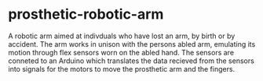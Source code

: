 # prosthetic-robotic-arm
A robotic arm aimed at indivduals who have lost an arm, by birth or by accident. The arm works in unison with the persons abled arm, emulating its motion through flex sensors worn on the abled hand.
The sensors are conneted to an Arduino which translates the data recieved from the sensors into signals for the motors to move the prosthetic arm and the fingers. 

